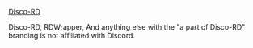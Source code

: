 [Disco-RD](https://disco-rd.xyz)

Disco-RD, RDWrapper, And anything else with the "a part of Disco-RD" branding is not affiliated with Discord.
